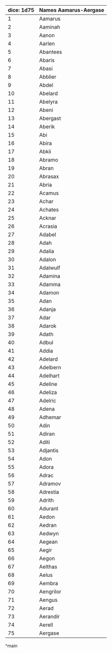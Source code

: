 | dice: 1d75 | Names Aamarus-Aergase|
| ---- | ---- |
|1|Aamarus|
|2|Aaminah|
|3|Aanon|
|4|Aarlen|
|5|Abantees|
|6|Abaris|
|7|Abasi|
|8|Abblier|
|9|Abdel|
|10|Abelard|
|11|Abelyra|
|12|Abeni|
|13|Abergast|
|14|Aberik|
|15|Abi|
|16|Abira|
|17|Abkii|
|18|Abramo|
|19|Abran|
|20|Abrasax|
|21|Abria|
|22|Acamus|
|23|Achar|
|24|Achates|
|25|Acknar|
|26|Acrasia|
|27|Adabel|
|28|Adah|
|29|Adalia|
|30|Adalon|
|31|Adalwulf|
|32|Adamina|
|33|Adamma|
|34|Adamon|
|35|Adan|
|36|Adanja|
|37|Adar|
|38|Adarok|
|39|Adath|
|40|Adbul|
|41|Addia|
|42|Adelard|
|43|Adelbern|
|44|Adelhart|
|45|Adeline|
|46|Adeliza|
|47|Adelric|
|48|Adena|
|49|Adhemar|
|50|Adin|
|51|Adiran|
|52|Aditi|
|53|Adjantis|
|54|Adon|
|55|Adora|
|56|Adrac|
|57|Adramov|
|58|Adrestia|
|59|Adrith|
|60|Adurant|
|61|Aedon|
|62|Aedran|
|63|Aedwyn|
|64|Aegean|
|65|Aegir|
|66|Aegon|
|67|Aelthas|
|68|Aelus|
|69|Aembra|
|70|Aengrilor|
|71|Aengus|
|72|Aerad|
|73|Aerandir|
|74|Aerell|
|75|Aergase|
^main

